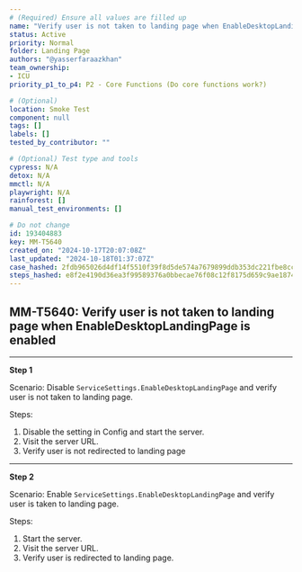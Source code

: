 ```yaml
---
# (Required) Ensure all values are filled up
name: "Verify user is not taken to landing page when EnableDesktopLandingPage is enabled"
status: Active
priority: Normal
folder: Landing Page
authors: "@yasserfaraazkhan"
team_ownership: 
- ICU
priority_p1_to_p4: P2 - Core Functions (Do core functions work?)

# (Optional)
location: Smoke Test
component: null
tags: []
labels: []
tested_by_contributor: ""

# (Optional) Test type and tools
cypress: N/A
detox: N/A
mmctl: N/A
playwright: N/A
rainforest: []
manual_test_environments: []

# Do not change
id: 193404883
key: MM-T5640
created_on: "2024-10-17T20:07:08Z"
last_updated: "2024-10-18T01:37:07Z"
case_hashed: 2fdb965026d4df14f5510f39f8d5de574a7679899ddb353dc221fbe8cc9642cbc4166ef3836043d46f4b3861f251184c
steps_hashed: e8f2e4190d36ea3f99589376a0bbecae76f08c12f8175d659c9ae18742b1c2deed7452313711af00f0aa324a761e9830
---
```


<!-- (Auto-generated) Based on frontmatter's "key" and "name" -->

## MM-T5640: Verify user is not taken to landing page when EnableDesktopLandingPage is enabled

---

**Step 1**

Scenario: Disable `ServiceSettings.EnableDesktopLandingPage` and verify user is not taken to landing page.

Steps:

1. Disable the setting in Config and start the server.
2. Visit the server URL.
3. Verify user is not redirected to landing page

---

**Step 2**

Scenario: Enable `ServiceSettings.EnableDesktopLandingPage` and verify user is taken to landing page.

Steps:

1. Start the server.
2. Visit the server URL.
3. Verify user is redirected to landing page.
